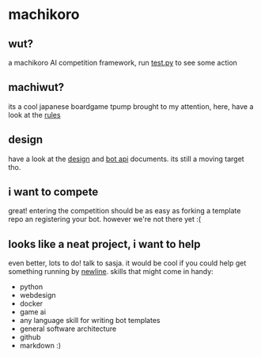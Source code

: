 # machikoro

## wut?

a machikoro AI competition framework, run [test.py](test.py) to see some action

## machiwut?

its a cool japanese boardgame tpump brought to my attention, here, have a look at the [rules](http://idwgames.com/wp-content/uploads/2015/02/Machi-RULES-reduced.pdf)

## design
have a look at the [design](docs/design.md) and [bot api](docs/botapi.md) documents. its still a moving target tho.

## i want to compete
great! entering the competition should be as easy as forking a template repo an registering your bot. however we're not there yet :(

## looks like a neat project, i want to help
even better, lots to do! talk to sasja. it would be cool if you could help get something running by [newline](https://hackerspace.gent/newline/2017/). skills that might come in handy:

* python
* webdesign
* docker
* game ai
* any language skill for writing bot templates
* general software architecture
* github
* markdown :)
